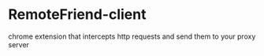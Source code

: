 # RemoteFriend-client
chrome extension that intercepts http requests and send them to your proxy server
